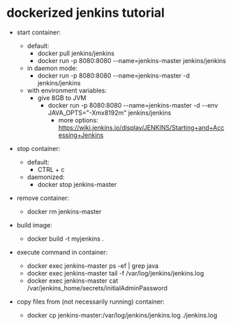 # dockerized jenkins tutorial

- start container:
  - default:
    - docker pull jenkins/jenkins
    - docker run -p 8080:8080 --name=jenkins-master jenkins/jenkins
  - in daemon mode:
    - docker run -p 8080:8080 --name=jenkins-master -d jenkins/jenkins
  - with environment variables:
    - give 8GB to JVM
      - docker run -p 8080:8080 --name=jenkins-master -d --env JAVA_OPTS="-Xmx8192m" jenkins/jenkins
        - more options: https://wiki.jenkins.io/display/JENKINS/Starting+and+Accessing+Jenkins

- stop container:
  - default:
    - CTRL + c
  - daemonized:
    - docker stop jenkins-master

- remove container:
  - docker rm jenkins-master

- build image:
  - docker build -t myjenkins .

- execute command in container:
  - docker exec jenkins-master ps -ef | grep java
  - docker exec jenkins-master tail -f /var/log/jenkins/jenkins.log
  - docker exec jenkins-master cat /var/jenkins_home/secrets/initialAdminPassword

- copy files from (not necessarily running) container:
  - docker cp jenkins-master:/var/log/jenkins/jenkins.log ./jenkins.log
